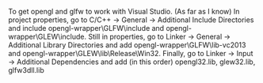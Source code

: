 To get opengl and glfw to work with Visual Studio. (As far as I know)
In project properties, go to C/C++ -> General -> Additional Include Directories and include opengl-wrapper\GLFW\include and opengl-wrapper\GLEW\include.
Still in properties, go to Linker -> General -> Additional Library Directories and add opengl-wrapper\GLFW\lib-vc2013 and opengl-wrapper\GLEW\lib\Release\Win32.
Finally, go to Linker -> Input -> Additional Dependencies and add (in this order) opengl32.lib, glew32.lib, glfw3dll.lib